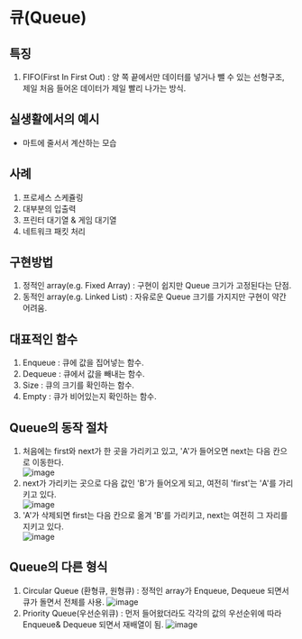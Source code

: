 # 큐(Queue)

## 특징
1. FIFO(First In First Out) : 양 쪽 끝에서만 데이터를 넣거나 뺄 수 있는 선형구조, 제일 처음 들어온 데이터가 제일 빨리 나가는 방식.

## 실생활에서의 예시
- 마트에 줄서서 계산하는 모습

## 사례
1. 프로세스 스케쥴링
2. 대부분의 입출력
3. 프린터 대기열 & 게임 대기열
4. 네트워크 패킷 처리

## 구현방법
1. 정적인 array(e.g. Fixed Array) : 구현이 쉽지만 Queue 크기가 고정된다는 단점.
2. 동적인 array(e.g. Linked List) : 자유로운 Queue  크기를 가지지만 구현이 약간 어려움.

## 대표적인 함수
1. Enqueue : 큐에 값을 집어넣는 함수.
2. Dequeue : 큐에서 값을 빼내는 함수.
3. Size : 큐의 크기를 확인하는 함수.
4. Empty : 큐가 비어있는지 확인하는 함수.

## Queue의 동작 절차
1. 처음에는 first와 next가 한 곳을 가리키고 있고, 'A'가 들어오면 next는 다음 칸으로 이동한다.<br>
![image](https://user-images.githubusercontent.com/74750848/119846185-e07e7f80-bf44-11eb-9548-98ab6c8083b7.png)
2. next가 가리키는 곳으로 다음 값인 'B'가 들어오게 되고, 여전히 'first'는 'A'를 가리키고 있다.<br>
![image](https://user-images.githubusercontent.com/74750848/119846272-f3914f80-bf44-11eb-9729-6a6a3b4b914c.png)
3. 'A'가 삭제되면 first는 다음 칸으로 옮겨 'B'를 가리키고, next는 여전히 그 자리를 지키고 있다.<br>
![image](https://user-images.githubusercontent.com/74750848/119846684-51be3280-bf45-11eb-8c54-4a31edf7c805.png)

## Queue의 다른 형식
1. Circular Queue (환형큐, 원형큐) : 정적인 array가 Enqueue, Dequeue 되면서 큐가 돌면서 전체를 사용.
![image](https://user-images.githubusercontent.com/74750848/119847032-9b0e8200-bf45-11eb-8dc1-9f2e46e8c87f.png)
2. Priority Queue(우선순위큐) : 먼저 들어왔더라도 각각의 값의 우선순위에 따라 Enqueue& Dequeue 되면서 재배열이 됨.
![image](https://user-images.githubusercontent.com/74750848/119847121-aa8dcb00-bf45-11eb-86da-48af11a6329e.png)


